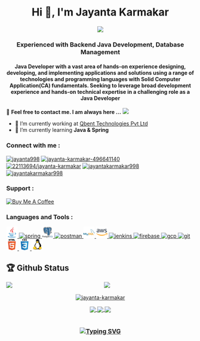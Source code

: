 
<h1 align="center">Hi 🙂, I'm Jayanta Karmakar</h1>
<p align="center"><img width = "15%" align="center" src="https://komarev.com/ghpvc/?username=Jayanta-karmakar"></p>
<h3 align="center">Experienced with Backend Java Development, Database Management</h3>

<h4 align="center">Java Developer with a vast area of hands-on experience designing, developing, and implementing applications and solutions using a range of technologies and programming languages with Solid Computer Application(CA) fundamentals. Seeking to leverage broad development experience and hands-on technical expertise in a challenging role as a Java Developer</h4>


📝 **Feel free to contact me. I am always here ...** <img src="https://media.giphy.com/media/WUlplcMpOCEmTGBtBW/giphy.gif" width="30">
<br>
- 🔭 I’m currently working at [Qbent Technologies Pvt Ltd](https://qbent.in/)
- 🌱 I’m currently learning **Java & Spring**


<h3 align="left">Connect with me :</h3>
<p align="left">
<a href="https://twitter.com/jayanta998" target="blank"><img align="center" src="https://raw.githubusercontent.com/rahuldkjain/github-profile-readme-generator/master/src/images/icons/Social/twitter.svg" alt="jayanta998" height="30" width="40" /></a>
<a href="https://linkedin.com/in/jayanta-karmakar-496641140" target="blank"><img align="center" src="https://raw.githubusercontent.com/rahuldkjain/github-profile-readme-generator/master/src/images/icons/Social/linked-in-alt.svg" alt="jayanta-karmakar-496641140" height="30" width="40" /></a>
<a href="https://stackoverflow.com/users/22113694/jayanta-karmakar" target="blank"><img align="center" src="https://raw.githubusercontent.com/rahuldkjain/github-profile-readme-generator/master/src/images/icons/Social/stack-overflow.svg" alt="22113694/jayanta-karmakar" height="30" width="40" /></a>
<a href="https://instagram.com/jayantakarmakar998" target="blank"><img align="center" src="https://raw.githubusercontent.com/rahuldkjain/github-profile-readme-generator/master/src/images/icons/Social/instagram.svg" alt="jayantakarmakar998" height="30" width="40" /></a>
<a href="https://www.leetcode.com/jayantakarmakar998" target="blank"><img align="center" src="https://raw.githubusercontent.com/rahuldkjain/github-profile-readme-generator/master/src/images/icons/Social/leet-code.svg" alt="jayantakarmakar998" height="30" width="40" /></a>
</p>

<h3 align="left">Support :</h3>
<a href="https://www.buymeacoffee.com/jayantakarmakar998" target="_blank"><img src="https://cdn.buymeacoffee.com/buttons/v2/default-yellow.png" alt="Buy Me A Coffee" style="height: 60px !important;width: 217px !important;" ></a>


<h3 align="left">Languages and Tools :</h3>
<p align="left"> 
    <a href="https://www.java.com" target="_blank" rel="noreferrer"> <img src="https://raw.githubusercontent.com/devicons/devicon/master/icons/java/java-original.svg" alt="java" width="30" height="30"/> </a>
    <a href="https://spring.io/" target="_blank" rel="noreferrer"> <img src="https://www.vectorlogo.zone/logos/springio/springio-icon.svg" alt="spring" width="30" height="30"/> 
    <a href="https://www.postgresql.org" target="_blank" rel="noreferrer"> <img src="https://raw.githubusercontent.com/devicons/devicon/master/icons/postgresql/postgresql-original-wordmark.svg" alt="postgresql" width="30" height="30"/> </a> 
    <a href="https://postman.com" target="_blank" rel="noreferrer"> <img src="https://www.vectorlogo.zone/logos/getpostman/getpostman-icon.svg" alt="postman" width="30" height="30"/> </a> 
    <a href="https://www.mysql.com/" target="_blank" rel="noreferrer"> <img src="https://raw.githubusercontent.com/devicons/devicon/master/icons/mysql/mysql-original-wordmark.svg" alt="mysql" width="30" height="30"/> </a> 
    <a href="https://aws.amazon.com" target="_blank" rel="noreferrer"> <img src="https://raw.githubusercontent.com/devicons/devicon/master/icons/amazonwebservices/amazonwebservices-original-wordmark.svg" alt="aws" width="30" height="30"/> </a> 
    <a href="https://www.jenkins.io" target="_blank" rel="noreferrer"> <img src="https://www.vectorlogo.zone/logos/jenkins/jenkins-icon.svg" alt="jenkins" width="30" height="30"/> </a> 
    <a href="https://firebase.google.com/" target="_blank" rel="noreferrer"> <img src="https://www.vectorlogo.zone/logos/firebase/firebase-icon.svg" alt="firebase" width="30" height="30"/> </a> 
    <a href="https://cloud.google.com" target="_blank" rel="noreferrer"> <img src="https://www.vectorlogo.zone/logos/google_cloud/google_cloud-icon.svg" alt="gcp" width="30" height="30"/> </a> 
    <a href="https://git-scm.com/" target="_blank" rel="noreferrer"> <img src="https://www.vectorlogo.zone/logos/git-scm/git-scm-icon.svg" alt="git" width="30" height="30"/> </a> 
    <a href="https://www.w3.org/html/" target="_blank" rel="noreferrer"> <img src="https://raw.githubusercontent.com/devicons/devicon/master/icons/html5/html5-original-wordmark.svg" alt="html5" width="30" height="30"/> </a> 
    <a href="https://www.w3schools.com/css/" target="_blank" rel="noreferrer"> <img src="https://raw.githubusercontent.com/devicons/devicon/master/icons/css3/css3-original-wordmark.svg" alt="css3" width="30" height="30"/> </a> 
    <a href="https://www.linux.org/" target="_blank" rel="noreferrer"> <img src="https://raw.githubusercontent.com/devicons/devicon/master/icons/linux/linux-original.svg" alt="linux" width="30" height="30"/> </a> 
</a> </p>

<!--
<h3 align="left">💻 Languages and Tools: 🛠️</h3><br>
![Spring](https://img.shields.io/badge/-Spring-000000?style=flat&logo=Spring&logoColor=00FF7F&labelColor=ffffff)
![Git](https://img.shields.io/badge/-Git-000000?style=flat&logo=git&logoColor=F05032&labelColor=ffffff)
![GitHub](https://img.shields.io/badge/-GitHub-000000?style=flat&logo=github&logoColor=000000&labelColor=ffffff)
![Visual Studio Code](https://img.shields.io/badge/-VSCode-000000?style=flat&logo=visual-studio-code&labelColor=007ACC)
![HTML5](https://img.shields.io/badge/-HTML5-000000?style=flat&logo=html5&logoColor=ffffff&labelColor=E34F26)
![CSS3](https://img.shields.io/badge/-CSS3-000000?style=flat&logo=css3&logoColor=ffffff&labelColor=1572B6) 
![Sass](https://img.shields.io/badge/-Sass-000000?style=flat&logo=sass&logoColor=ffffff&labelColor=%23CC6699)
![JSON](https://img.shields.io/badge/-JSON-000000?style=flat&logo=JSON&logoColor=000000&labelColor=ffffff)
![PostgreSQL](https://img.shields.io/badge/-PostgreSQL-000000?style=flat&logo=postgresql&logoColor=ffffff&labelColor=336791)
![MySQL](https://img.shields.io/badge/-MySQL-000000?style=flat&logo=mysql&labelColor=ffffff)
![Windows](https://img.shields.io/badge/-Windows-000000?style=flat&logo=windows&logoColor=ffffff&labelColor=0078D6)
-->

 ## 🏆 Github Status
<img  src="https://github-readme-stats.vercel.app/api?username=Jayanta-karmakar&show_icons=true&hide_border=true&theme=dark" width="48%" align="right" >
<img  src="https://github-readme-streak-stats.herokuapp.com/?user=Jayanta-karmakar&theme=dark" width="48%" >
<br>
<p align="center"> <a href="https://github.com/Jayanta-Karmakar"><img src="https://github-profile-trophy.vercel.app/?username=Jayanta-Karmakar&row=2&column=3&margin-w=15&margin-h=15&theme=gruvbox" alt="jayanta-karmakar" /></a> </p>



<div align="center">
<a href="https://github.com/Jayanta-karmakar">
<img align="center" src="http://github-profile-summary-cards.vercel.app/api/cards/stats?username=Jayanta-karmakar&theme=2077" height="180em" />
<img align="center" src="http://github-profile-summary-cards.vercel.app/api/cards/most-commit-language?username=Jayanta-karmakar&theme=2077" height="180em" />
<!-- <img align="center" src="http://github-profile-summary-cards.vercel.app/api/cards/repos-per-language?username=Jayanta-karmakar&theme=2077" height="180em" /> -->
<!-- <img align="center" src="http://github-profile-summary-cards.vercel.app/api/cards/productive-time?username=Jayanta-karmakar&theme=2077" height="180em" /> -->
<img align="center" src="http://github-profile-summary-cards.vercel.app/api/cards/profile-details?username=Jayanta-karmakar&theme=2077" height="180em" />
</div>

<br/>
<h3 align="center">
  <a href="https://git.io/typing-svg">
    <img src="https://readme-typing-svg.herokuapp.com?font=Righteous&size=25&center=true&vCenter=true&width=500&height=70&duration=4000&lines=Thanks+for+visiting+!+;+Let's+connect;I'm+always+down+to+collab+:)" alt="Typing SVG">
  </a>
</h3>
